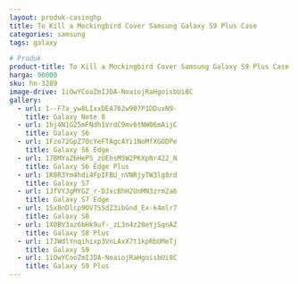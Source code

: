```yaml
---
layout: produk-casinghp
title: To Kill a Mockingbird Cover Samsung Galaxy S9 Plus Case
categories: samsung
tags: galaxy

# Produk
product-title: To Kill a Mockingbird Cover Samsung Galaxy S9 Plus Case
harga: 90000
sku: hn-3289
image-drive: 1iOwYCooZmIJDA-NoaiojRaHgoisbUi8C
gallery:
  - url: 1--F7a_yw8LIxxDEA762w907P1DDuxN9-
    title: Galaxy Note 8
  - url: 1hj4N1G25mFNdh1VrdC9mv6tNW06mAijC
    title: Galaxy S6
  - url: 1Fzo72GpZ7OcYeFTAgcAYi1NoMfXGODPe
    title: Galaxy S6 Edge
  - url: 17BMYaZ6HePS_zUEhsM5W2PKXpNr422_N
    title: Galaxy S6 Edge Plus
  - url: 1K8R3Ym4hdi4FpIFBU_nVNRjyTW3lg8rd
    title: Galaxy S7
  - url: 1JfVYJgMYGZ_r-DJxcBhH2UnMN3zrm2a6
    title: Galaxy S7 Edge
  - url: 1Sx8nDlcp9OV7SSdZ3ibGnd_Ex-k4mlr7
    title: Galaxy S8
  - url: 1X0BV3az6bHk9uf-_zL3n4z20eYjSqnAZ
    title: Galaxy S8 Plus
  - url: 17JWdlYnqihixp3VnLAxX7t1kpRbUMeTj
    title: Galaxy S9
  - url: 1iOwYCooZmIJDA-NoaiojRaHgoisbUi8C
    title: Galaxy S9 Plus
---
```


